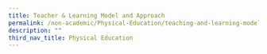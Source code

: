 ```yaml
---
title: Teacher & Learning Model and Approach
permalink: /non-academic/Physical-Education/teaching-and-learning-model-and-approach/
description: ""
third_nav_title: Physical Education
---
```

